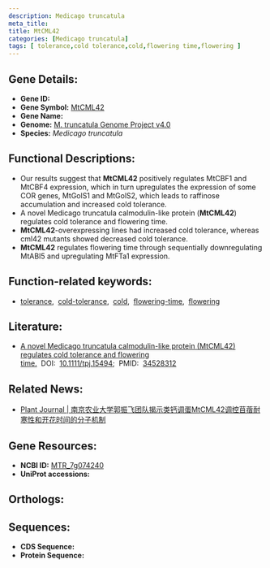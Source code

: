 ```yaml
---
description: Medicago truncatula
meta_title:
title: MtCML42
categories: [Medicago truncatula]
tags: [ tolerance,cold tolerance,cold,flowering time,flowering ]
---
```


## Gene Details:
- **Gene ID:**	[]()
- **Gene Symbol:** <u> MtCML42 </u>
- **Gene Name:** 
- **Genome:** [M. truncatula Genome Project v4.0]()
- **Species:** *Medicago truncatula*

## Functional Descriptions:
   - Our results suggest that **MtCML42** positively regulates MtCBF1 and MtCBF4 expression, which in turn upregulates the expression of some COR genes, MtGolS1 and MtGolS2, which leads to raffinose accumulation and increased cold tolerance.
   - A novel Medicago truncatula calmodulin-like protein (**MtCML42**) regulates cold tolerance and flowering time.
   - **MtCML42**-overexpressing lines had increased cold tolerance, whereas cml42 mutants showed decreased cold tolerance.
   - **MtCML42** regulates flowering time through sequentially downregulating MtABI5 and upregulating MtFTa1 expression.

## Function-related keywords:
   - [tolerance](/tags/tolerance/),&nbsp;&nbsp;[cold-tolerance](/tags/cold-tolerance/),&nbsp;&nbsp;[cold](/tags/cold/),&nbsp;&nbsp;[flowering-time](/tags/flowering-time/),&nbsp;&nbsp;[flowering](/tags/flowering/)

## Literature:
   - [A novel Medicago truncatula calmodulin-like protein (MtCML42) regulates cold tolerance and flowering time.]( https://onlinelibrary.wiley.com/doi/10.1111/tpj.15494)&nbsp;&nbsp;DOI:&nbsp;&nbsp;[10.1111/tpj.15494](https://onlinelibrary.wiley.com/doi/10.1111/tpj.15494);&nbsp;&nbsp;PMID:&nbsp;&nbsp;[34528312](https://pubmed.ncbi.nlm.nih.gov/34528312/)

## Related News:
   - [Plant Journal | 南京农业大学郭振飞团队揭示类钙调蛋MtCML42调控苜蓿耐寒性和开花时间的分子机制](https://mp.weixin.qq.com/s?__biz=Mzg3MDEwNDEyMg==&mid=2247517357&idx=6&sn=3a0625312a33c6301bc5240b66ac42ca&chksm=ce9029f8f9e7a0ee05c17d3dd97855d88a076f371154ad962b8eeb9be2c6ae51a0ec166d313e&scene=27#wechat_redirect)

## Gene Resources:
- **NCBI ID:**  [MTR_7g074240](https://www.ncbi.nlm.nih.gov/gene/?term=MTR_7g074240)
- **UniProt accessions:** [](https://www.uniprot.org/uniprotkb//entry)

## Orthologs:

## Sequences:
- **CDS Sequence:**
- **Protein Sequence:**
